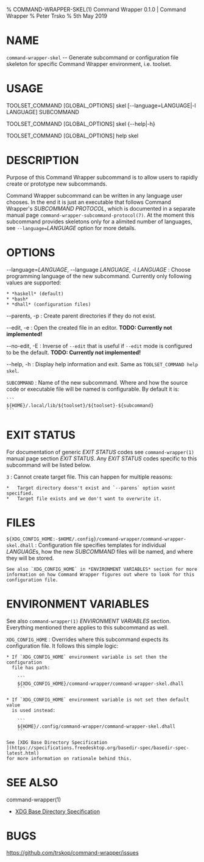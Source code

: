 % COMMAND-WRAPPER-SKEL(1) Command Wrapper 0.1.0 | Command Wrapper
% Peter Trsko
% 5th May 2019


# NAME

`command-wrapper-skel` -- Generate subcommand or configuration file skeleton
for specific Command Wrapper environment, i.e. toolset.


# USAGE

TOOLSET\_COMMAND \[GLOBAL\_OPTIONS] skel \[\--language=LANGUAGE|-l LANGUAGE] SUBCOMMAND

TOOLSET\_COMMAND \[GLOBAL\_OPTIONS] skel {\--help|-h}

TOOLSET\_COMMAND \[GLOBAL\_OPTIONS] help skel


# DESCRIPTION

Purpose of this Command Wrapper subcommand is to allow users to rapidly create
or prototype new subcommands.

Command Wrapper subcommand can be written in any language user chooses.  In the
end it is just an executable that follows Command Wrapper's *SUBCOMMAND
PROTOCOL*, which is documented in a separate manual page
`command-wrapper-subcommand-protocol(7)`.  At the moment this subcommand
provides skeletons only for a alimited number of languages, see
`--language=`*LANGUAGE* option for more details.


# OPTIONS

\--language=*LANGUAGE*, \--language *LANGUAGE*, -l *LANGUAGE*
:   Choose programming language of the new subcommand.  Currently only
    following values are supported:

    * *haskell* (default)
    * *bash*
    * *dhall* (configuration files)

\--parents, -p
:   Create parent directories if they do not exist.

\--edit, -e
:   Open the created file in an editor.  **TODO: Currently not implemented!**

\--no-edit, -E
:   Inverse of `--edit` that is useful if `--edit` mode is configured to be the
    default.  **TODO: Currently not implemented!**

\--help, -h
:   Display help information and exit.  Same as `TOOLSET_COMMAND help skel`.

`SUBCOMMAND`
:   Name of the new subcommand.  Where and how the source code or executable
    file will be named is configurable.  By default it is:

    ```
    ${HOME}/.local/lib/${toolset}/${toolset}-${subcommand}
    ```


# EXIT STATUS

For documentation of generic *EXIT STATUS* codes see `command-wrapper(1)`
manual page section *EXIT STATUS*.  Any *EXIT STATUS* codes specific to this
subcommand will be listed below.

`3`
:   Cannot create target file.  This can happen for multiple reasons:

    *   Target directory doesn't exist and `--parens` option wasnt specified.
    *   Target file exists and we don't want to overwrite it.


# FILES

`${XDG_CONFIG_HOME:-$HOME/.config}/command-wrapper/command-wrapper-skel.dhall`
:   Configuration file specifies templates for individual *LANGUAGE*s, how the
    new *SUBCOMMAND* files will be named, and where they will be stored.

    See also `XDG_CONFIG_HOME` in *ENVIRONMENT VARIABLES* section for more
    information on how Command Wrapper figures out where to look for this
    configuration file.


# ENVIRONMENT VARIABLES

See also `command-wrapper(1)` *ENVIRONMENT VARIABLES* section.  Everything
mentioned there applies to this subcommand as well.

`XDG_CONFIG_HOME`
:   Overrides where this subcommand expects its configuration file.  It follows
    this simple logic:

    * If `XDG_CONFIG_HOME` environment variable is set then the configuration
      file has path:

        ```
        ${XDG_CONFIG_HOME}/command-wrapper/command-wrapper-skel.dhall
        ```

    * If `XDG_CONFIG_HOME` environment variable is not set then default value
      is used instead:

        ```
        ${HOME}/.config/command-wrapper/command-wrapper-skel.dhall
        ```

    See [XDG Base Directory Specification
    ](https://specifications.freedesktop.org/basedir-spec/basedir-spec-latest.html)
    for more information on rationale behind this.


# SEE ALSO

command-wrapper(1)

* [XDG Base Directory Specification
  ](https://specifications.freedesktop.org/basedir-spec/basedir-spec-latest.html)


# BUGS

<https://github.com/trskop/command-wrapper/issues>
